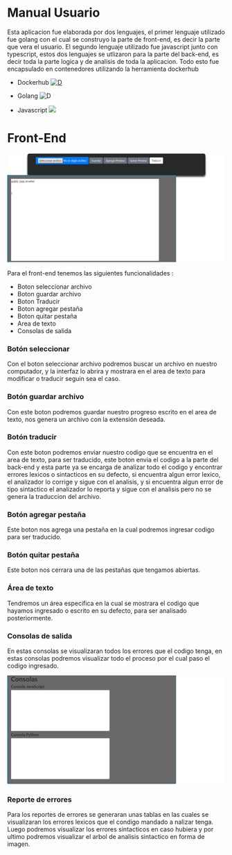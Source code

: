# Manual Usuario


Esta aplicacion fue elaborada por dos lenguajes, el primer lenguaje utilizado fue golang con el cual se construyo la parte de front-end, es decir la parte que vera el usuario.
El segundo lenguaje utilizado fue javascript junto con typescript, estos dos lenguajes se utlizaron para la parte del back-end, es decir toda la parte logica y de analisis de toda la aplicacion.
Todo esto fue encapsulado en contenedores utilizando la herramienta dockerhub

  - Dockerhub
   [![D](https://www.fogits.com/wp-content/uploads/2019/10/docker-logo-png.png)](https://hub.docker.com/repository/registry-1.docker.io/vernik22/proyecto2vernikyaxon/tags?page=1)

  - Golang
   ![D](https://geekflare.com/wp-content/uploads/2020/07/Go-Logo_Aqua-e1595512116516-600x270.png )


  - Javascript
  ![](https://desarrolloweb.com/storage/serie_images/javascript.png)

# Front-End
![D](./imagenes/Front-end1.png)


Para el front-end tenemos las siguientes funcionalidades :
  - Boton seleccionar archivo
  - Boton guardar archivo
  - Boton Traducir
  - Boton agregar pestaña
  - Boton quitar pestaña
  - Area de texto
  - Consolas de salida

### Botón seleccionar
Con el boton seleccionar archivo podremos buscar un archivo en nuestro computador, y la interfaz lo abrira y mostrara en el area de texto para modificar o traducir seguin sea el caso.

### Botón guardar archivo
Con este boton podremos guardar nuestro progreso escrito en el area de texto, nos genera un archivo con la extensión deseada.

### Botón traducir
Con este boton podremos enviar nuestro codigo que se encuentra en el area de texto, para ser traducido, este boton envia el codigo a la parte del back-end y esta parte ya se encarga de analizar todo el codigo y encontrar errores lexicos o sintacticos en su defecto, si encuentra algun error lexico, el analizador lo corrige y sigue con el analisis, y si encuentra algun error de tipo sintactico el analizador lo reporta y sigue con el analisis pero no se genera la traduccion del archivo.

### Botón agregar pestaña
Este boton nos agrega una pestaña en la cual podremos ingresar codigo para ser traducido.
### Botón quitar pestaña
Este boton nos cerrara una de las pestañas que tengamos abiertas.
### Área de texto
Tendremos un área especifica en la cual se mostrara el codigo que hayamos ingresado o escrito en su defecto, para ser analisado posteriormente.

### Consolas de salida
En estas consolas se visualizaran todos los errores que el codigo tenga, en estas consolas podremos visualizar todo el proceso por el cual paso el codigo ingresado.

![D](./imagenes/Front-end2.png)

### Reporte de errores
Para los reportes de errores se generaran unas tablas en las cuales se visualizaran los errores lexicos que el condigo mandado a nalizar tenga. 
Luego podremos visualizar los errores sintacticos en caso hubiera y por ultimo podremos visualizar el arbol de analisis sintactico en forma de imagen.